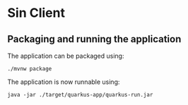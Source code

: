 # Sin Client

## Packaging and running the application

The application can be packaged using:

```shell script
./mvnw package
```

The application is now runnable using:

```shell script
java -jar ./target/quarkus-app/quarkus-run.jar
```
